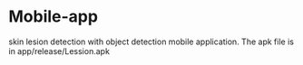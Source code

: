 # Mobile-app
skin lesion detection with object detection mobile application.
The apk file is in app/release/Lession.apk
